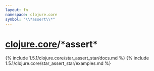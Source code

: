 ```yaml
---
layout: fn
namespace: clojure.core
symbol: "\\*assert\\*"
---
```


# [clojure.core](../)/\*assert\*

{% include 1.5.1/clojure.core/star_assert_star/docs.md %}
{% include 1.5.1/clojure.core/star_assert_star/examples.md %}

